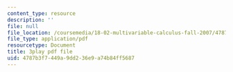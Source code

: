 ```yaml
---
content_type: resource
description: ''
file: null
file_location: /coursemedia/18-02-multivariable-calculus-fall-2007/4787b3f7449a9dd236e9a74b84ff5687_WfEQabCGAqI.pdf
file_type: application/pdf
resourcetype: Document
title: 3play pdf file
uid: 4787b3f7-449a-9dd2-36e9-a74b84ff5687
---
```

